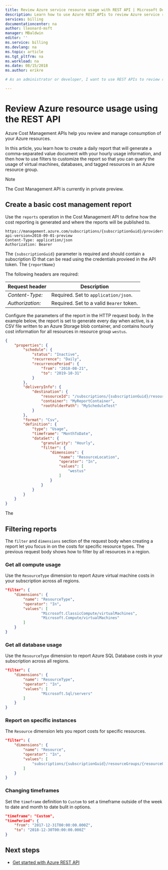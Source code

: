 ```yaml
---
title: Review Azure service resource usage with REST API | Microsoft Docs
description: Learn how to use Azure REST APIs to review Azure service resource usage.
services: billing
documentationcenter: na
author: lleonard-msft
manager: MBaldwin
editor: ''
ms.service: billing
ms.devlang: na
ms.topic: article
ms.tgt_pltfrm: na
ms.workload: na
ms.date: 08/15/2018
ms.author: erikre

# As an administrator or developer, I want to use REST APIs to review resource and service usage data under my control.

---
```


# Review Azure resource usage using the REST API

Azure Cost Management APIs help you review and manage consumption of your Azure resources.

In this article, you learn how to create a daily report that will generate a comma-separated value document with your hourly usage information, and then how to use filters to customize the report so that you can query the usage of virtual machines, databases, and tagged resources in an Azure resource group.

>[!NOTE]
> The Cost Management API is currently in private preview.

## Create a basic cost management report

Use the `reports` operation in the Cost Management API to define how the cost reporting is generated and where the reports will be published to.

```http
https://management.azure.com/subscriptions/{subscriptionGuid}/providers/Microsoft.CostManagement/reports/{reportName}?api-version=2018-09-01-preview
Content-Type: application/json   
Authorization: Bearer
```

The `{subscriptionGuid}` parameter is required and should contain a subscription ID that can be read using the credentials provieed in the API token. The `{reportName}`

The following headers are required: 

|Request header|Description|  
|--------------------|-----------------|  
|*Content-Type:*| Required. Set to `application/json`. |  
|*Authorization:*| Required. Set to a valid `Bearer` token. |

Configure the parameters of the report in the HTTP request body. In the example below, the report is set to generate every day when active, is a CSV file written to an Azure Storage blob container, and contains hourly cost information for all resources in resource group `westus`.

```json
{
    "properties": {
        "schedule": {
            "status": "Inactive",
            "recurrence": "Daily",
            "recurrencePeriod": {
                "from": "2018-08-21",
                "to": "2019-10-31"
            }
        },
        "deliveryInfo": {
            "destination": {
                "resourceId": "/subscriptions/{subscriptionGuid}/resourceGroups/{resourceGroupName}/providers/Microsoft.Storage/storageAccounts/{storageAccountName}",
                "container": "MyReportContainer",
                "rootFolderPath": "MyScheduleTest"
            }
        },
        "format": "Csv",
        "definition": {
            "type": "Usage",
            "timeframe": "MonthToDate",
            "dataSet": {
                "granularity": "Hourly",
                "filter": {
                    "dimensions": {
                        "name": "ResourceLocation",
                        "operator": "In",
                        "values": [
                            "westus"
                        ]
                    }
                }
            }
        }
    }
}
```

The

## Filtering reports

The `filter` and `dimensions` section of the request body when creating a report let you focus in on the costs for specific resource types. The previous request body shows how to filter by all resources in a region. 

### Get all compute usage

Use the `ResourceType` dimension to report Azure virtual machine costs in your subscription across all regions.

```json
"filter": {
    "dimensions": {
        "name": "ResourceType",
        "operator": "In",
        "values": [
                "Microsoft.ClassicCompute/virtualMachines", 
                "Microsoft.Compute/virtualMachines"
        ] 
    }
}
```

### Get all database usage

Use the `ResourceType` dimension to report Azure SQL Database costs in your subscription across all regions.

```json
"filter": {
    "dimensions": {
        "name": "ResourceType",
        "operator": "In",
        "values": [
                "Microsoft.Sql/servers"
        ] 
    }
}
```

### Report on specific instances

The `Resource` dimension lets you report costs for specific resources.

```json
"filter": {
    "dimensions": {
        "name": "Resource",
        "operator": "In",
        "values": [
            "subscriptions/{subscriptionGuid}/resourceGroups/{resourceGroup}/providers/Microsoft.ClassicCompute/virtualMachines/{ResourceName}"
        ]
    }
}
```

### Changing timeframes

Set the `timeframe` definition to `Custom` to set a timeframe outside of the  week to date and month to date bulit in options.

```json
"timeframe": "Custom",
"timePeriod": {
    "from": "2017-12-31T00:00:00.000Z",
    "to": "2018-12-30T00:00:00.000Z"
}
```

## Next steps
- [Get started with Azure REST API](https://docs.microsoft.com/rest/api/azure/)   
